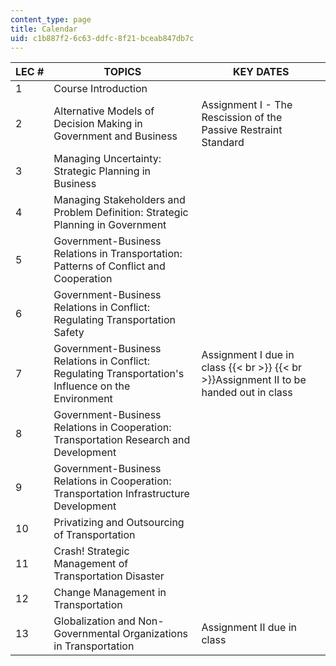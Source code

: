 ```yaml
---
content_type: page
title: Calendar
uid: c1b887f2-6c63-ddfc-8f21-bceab847db7c
---
```


| LEC # | TOPICS | KEY DATES |
| --- | --- | --- |
| 1 | Course Introduction | &nbsp; |
| 2 | Alternative Models of Decision Making in Government and Business | Assignment I - The Rescission of the Passive Restraint Standard |
| 3 | Managing Uncertainty: Strategic Planning in Business | &nbsp; |
| 4 | Managing Stakeholders and Problem Definition: Strategic Planning in Government | &nbsp; |
| 5 | Government-Business Relations in Transportation: Patterns of Conflict and Cooperation | &nbsp; |
| 6 | Government-Business Relations in Conflict: Regulating Transportation Safety | &nbsp; |
| 7 | Government-Business Relations in Conflict: Regulating Transportation's Influence on the Environment | Assignment I due in class  {{< br >}}  {{< br >}}Assignment II to be handed out in class |
| 8 | Government-Business Relations in Cooperation: Transportation Research and Development | &nbsp; |
| 9 | Government-Business Relations in Cooperation: Transportation Infrastructure Development | &nbsp; |
| 10 | Privatizing and Outsourcing of Transportation | &nbsp; |
| 11 | Crash! Strategic Management of Transportation Disaster | &nbsp; |
| 12 | Change Management in Transportation | &nbsp; |
| 13 | Globalization and Non-Governmental Organizations in Transportation | Assignment II due in class